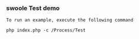 ### swoole Test demo

```text
To run an example, execute the following command

php index.php -c /Process/Test



```


